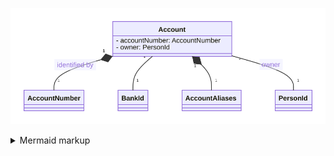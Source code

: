 <!-- generated by mermaid compile action - START -->
![~mermaid diagram 1~](/diagrams/src_site_accounts-md-1.svg)
<details>
  <summary>Mermaid markup</summary>

```mermaid
classDiagram
    direction LR

    class Account {
        - accountNumber: AccountNumber
        - owner: PersonId
    }
    class AccountAliases
    class AccountNumber
    class BankId
    class PersonId
    class Person
    class Bank

    Account "1" *-- "1" AccountNumber : identified by
    Account "*" -- "1" BankId
    Account "1" *-- "1" AccountAliases
    Account "*" -- "1" PersonId: owner
    PersonId -- Person
    BankId -- Bank
```

</details>
<!-- generated by mermaid compile action - END -->

